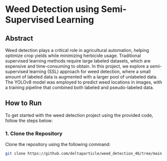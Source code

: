 # Weed Detection using Semi-Supervised Learning

## Abstract

Weed detection plays a critical role in agricultural automation, helping optimize crop yields while minimizing herbicide usage. Traditional supervised learning methods require large labeled datasets, which are expensive and time-consuming to obtain. In this project, we explore a semi-supervised learning (SSL) approach for weed detection, where a small amount of labeled data is augmented with a larger pool of unlabeled data. The YOLOv8 model was employed to predict weed locations in images, with a training pipeline that combined both labeled and pseudo-labeled data.

## How to Run

To get started with the weed detection project using the provided code, follow the steps below:

### 1. Clone the Repository

Clone the repository using the following command:

```bash
git clone https://github.com/deltaparticle/weed_detection_46/tree/main
```


